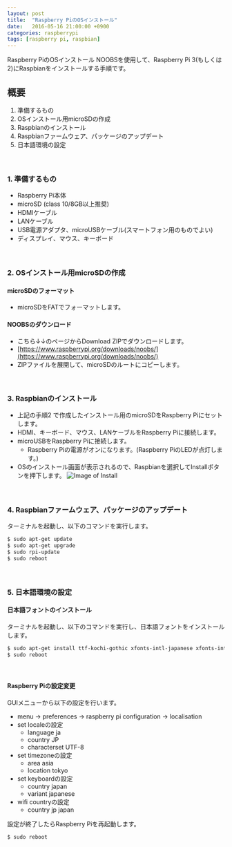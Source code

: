 ```yaml
---
layout: post
title:  "Raspberry PiのOSインストール"
date:   2016-05-16 21:00:00 +0900
categories: raspberrypi
tags: [raspberry pi, raspbian]
---
```

Raspberry PiのOSインストール
NOOBSを使用して、Raspberry Pi 3(もしくは2)にRaspbianをインストールする手順です。

## 概要
1. 準備するもの
2. OSインストール用microSDの作成
3. Raspbianのインストール
4. Raspbianファームウェア、パッケージのアップデート
5. 日本語環境の設定

　

### 1. 準備するもの
* Raspberry Pi本体
* microSD (class 10/8GB以上推奨)
* HDMIケーブル
* LANケーブル
* USB電源アダプタ、microUSBケーブル(スマートフォン用のものでよい)
* ディスプレイ、マウス、キーボード

　

### 2. OSインストール用microSDの作成

#### microSDのフォーマット

* microSDをFATでフォーマットします。

#### NOOBSのダウンロード

* こちら↓↓のページからDownload ZIPでダウンロードします。
* [https://www.raspberrypi.org/downloads/noobs/](https://www.raspberrypi.org/downloads/noobs/)
* ZIPファイルを展開して、microSDのルートにコピーします。

　

### 3. Raspbianのインストール
* 上記の手順2 で作成したインストール用のmicroSDをRaspberry Piにセットします。
* HDMI、キーボード、マウス、LANケーブルをRaspberry Piに接続します。
* microUSBをRaspberry Piに接続します。
  * Raspberry Piの電源がオンになります。(Raspberry PiのLEDが点灯します。)
* OSのインストール画面が表示されるので、Raspbianを選択してInstallボタンを押下します。
![Image of Install]({{site.baseurl}}/images/install.png)

　

### 4. Raspbianファームウェア、パッケージのアップデート
ターミナルを起動し、以下のコマンドを実行します。

```bash
$ sudo apt-get update
$ sudo apt-get upgrade
$ sudo rpi-update
$ sudo reboot
```

　

### 5. 日本語環境の設定

#### 日本語フォントのインストール

ターミナルを起動し、以下のコマンドを実行し、日本語フォントをインストールします。

```bash
$ sudo apt-get install ttf-kochi-gothic xfonts-intl-japanese xfonts-intl-japanese-big xfonts-kaname
$ sudo reboot
```

　

#### Raspberry Piの設定変更

GUIメニューから以下の設定を行います。

* menu → preferences → raspberry pi configuration → localisation
* set localeの設定
  * language ja
  * country JP
  * characterset UTF-8
* set timezoneの設定
  * area asia
  * location tokyo
* set keyboardの設定
  * country japan
  * variant japanese
* wifi countryの設定
  * country jp japan

設定が終了したらRaspberry Piを再起動します。

```bash
$ sudo reboot
```

